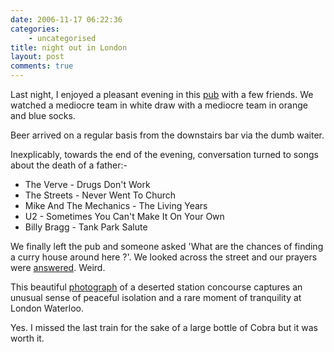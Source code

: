 ```yaml
---
date: 2006-11-17 06:22:36
categories:
    - uncategorised
title: night out in London
layout: post
comments: true
---
```

Last night, I enjoyed a pleasant evening in this
[pub](http://www.beerintheevening.com/pubs/s/26/2611/Sun_Tavern/Covent_Garden)
with a few friends. We watched a mediocre team in white draw with a
mediocre team in orange and blue socks.

Beer arrived on a regular basis from the downstairs bar via the dumb
waiter.

Inexplicably, towards the end of the evening, conversation turned to
songs about the death of a father:-

-   The Verve - Drugs Don't Work
-   The Streets - Never Went To Church
-   Mike And The Mechanics - The Living Years
-   U2 - Sometimes You Can't Make It On Your Own
-   Billy Bragg - Tank Park Salute

We finally left the pub and someone asked 'What are the chances of
finding a curry house around here ?'. We looked across the street and
our prayers were
[answered](http://flickr.com/photos/70276096@N00/299020805/). Weird.

This beautiful
[photograph](http://flickr.com/photos/70276096@N00/299032154/) of a
deserted station concourse captures an unusual sense of peaceful
isolation and a rare moment of tranquility at London Waterloo.

Yes. I missed the last train for the sake of a large bottle of Cobra but
it was worth it.
